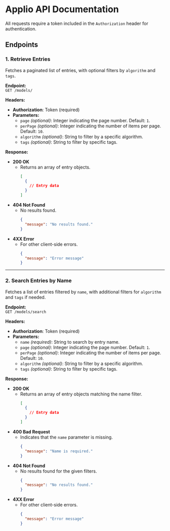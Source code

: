 # Applio API Documentation

All requests require a token included in the `Authorization` header for authentication.

## Endpoints

### 1. Retrieve Entries
Fetches a paginated list of entries, with optional filters by `algorithm` and `tags`.

**Endpoint:**  
`GET /models/`

**Headers:**
- **Authorization**: Token (required)
- **Parameters:**
  - `page` *(optional)*: Integer indicating the page number. Default: `1`.
  - `perPage` *(optional)*: Integer indicating the number of items per page. Default: `10`.
  - `algorithm` *(optional)*: String to filter by a specific algorithm.
  - `tags` *(optional)*: String to filter by specific tags.

**Response:**
- **200 OK**
  - Returns an array of entry objects.
    ```json
    [
      {
        // Entry data
      }
    ]
    ```
- **404 Not Found**
  - No results found.
    ```json
    {
      "message": "No results found."
    }
    ```
- **4XX Error**
  - For other client-side errors.
    ```json
    {
      "message": "Error message"
    }
    ```

---

### 2. Search Entries by Name
Fetches a list of entries filtered by `name`, with additional filters for `algorithm` and `tags` if needed.

**Endpoint:**  
`GET /models/search`

**Headers:**
- **Authorization**: Token (required)
- **Parameters:**
  - `name` *(required)*: String to search by entry name.
  - `page` *(optional)*: Integer indicating the page number. Default: `1`.
  - `perPage` *(optional)*: Integer indicating the number of items per page. Default: `10`.
  - `algorithm` *(optional)*: String to filter by a specific algorithm.
  - `tags` *(optional)*: String to filter by specific tags.

**Response:**
- **200 OK**
  - Returns an array of entry objects matching the name filter.
    ```json
    [
      {
        // Entry data
      }
    ]
    ```
- **400 Bad Request**
  - Indicates that the `name` parameter is missing.
    ```json
    {
      "message": "Name is required."
    }
    ```
- **404 Not Found**
  - No results found for the given filters.
    ```json
    {
      "message": "No results found."
    }
    ```
- **4XX Error**
  - For other client-side errors.
    ```json
    {
      "message": "Error message"
    }
    ```
